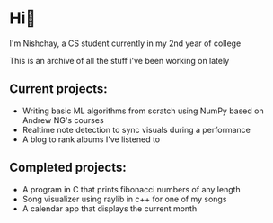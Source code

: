# Hi👋

I'm Nishchay, a CS student currently in my 2nd year of college <br />

This is an archive of all the stuff i've been working on lately

## Current projects:

- Writing basic ML algorithms from scratch using NumPy based on Andrew NG's courses
- Realtime note detection to sync visuals during a performance
- A blog to rank albums I've listened to

## Completed projects:

- A program in C that prints fibonacci numbers of any length
- Song visualizer using raylib in c++ for one of my songs
- A calendar app that displays the current month
